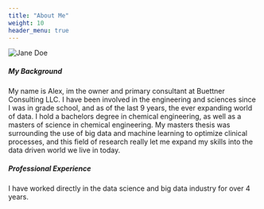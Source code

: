 ```yaml
---
title: "About Me"
weight: 10
header_menu: true
---
```


![Jane Doe](images/happy-ethnic-woman-sitting-at-table-with-laptop-3769021.jpg)

##### My Background

My name is Alex, im the owner and primary consultant at Buettner Consulting LLC. I have been involved in the engineering and sciences since I was in grade school, and as of the last 9 years, the ever expanding world of data. I hold a bachelors degree in chemical engineering, as well as a masters of science in chemical engineering. My masters thesis was surrounding the use of big data and machine learning to optimize clinical processes, and this field of research really let me expand my skills into the data driven world we live in today.

##### Professional Experience
<!-- 


###### Education
Bachelors of Chemical Engineering - University of Nevada, Reno - 2016

Master of Science in Chemical Engineering - University of Nevada, Reno - 2018

###### Work
Big Data Developer at Everis - Birmingham, AL - 2019-2020

Senior Systems Programmer at BBVA USA - Birmingham, AL - 2020-Present

 -->

I have worked directly in the data science and big data industry for over 4 years.
